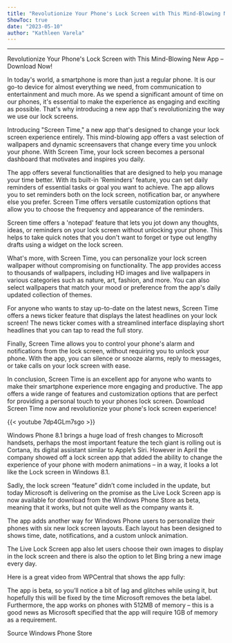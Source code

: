 ```yaml
---
title: "Revolutionize Your Phone's Lock Screen with This Mind-Blowing New App – Download Now!"
ShowToc: true 
date: "2023-05-10"
author: "Kathleen Varela"
---
```

*****
Revolutionize Your Phone's Lock Screen with This Mind-Blowing New App – Download Now!

In today's world, a smartphone is more than just a regular phone. It is our go-to device for almost everything we need, from communication to entertainment and much more. As we spend a significant amount of time on our phones, it's essential to make the experience as engaging and exciting as possible. That's why introducing a new app that's revolutionizing the way we use our lock screens.

Introducing "Screen Time," a new app that's designed to change your lock screen experience entirely. This mind-blowing app offers a vast selection of wallpapers and dynamic screensavers that change every time you unlock your phone. With Screen Time, your lock screen becomes a personal dashboard that motivates and inspires you daily.

The app offers several functionalities that are designed to help you manage your time better. With its built-in 'Reminders' feature, you can set daily reminders of essential tasks or goal you want to achieve. The app allows you to set reminders both on the lock screen, notification bar, or anywhere else you prefer. Screen Time offers versatile customization options that allow you to choose the frequency and appearance of the reminders.

Screen time offers a 'notepad' feature that lets you jot down any thoughts, ideas, or reminders on your lock screen without unlocking your phone. This helps to take quick notes that you don't want to forget or type out lengthy drafts using a widget on the lock screen.

What's more, with Screen Time, you can personalize your lock screen wallpaper without compromising on functionality. The app provides access to thousands of wallpapers, including HD images and live wallpapers in various categories such as nature, art, fashion, and more. You can also select wallpapers that match your mood or preference from the app's daily updated collection of themes.

For anyone who wants to stay up-to-date on the latest news, Screen Time offers a news ticker feature that displays the latest headlines on your lock screen! The news ticker comes with a streamlined interface displaying short headlines that you can tap to read the full story.

Finally, Screen Time allows you to control your phone's alarm and notifications from the lock screen, without requiring you to unlock your phone. With the app, you can silence or snooze alarms, reply to messages, or take calls on your lock screen with ease.

In conclusion, Screen Time is an excellent app for anyone who wants to make their smartphone experience more engaging and productive. The app offers a wide range of features and customization options that are perfect for providing a personal touch to your phones lock screen. Download Screen Time now and revolutionize your phone's lock screen experience!

{{< youtube 7dp4GLm7sgo >}} 



Windows Phone 8.1 brings a huge load of fresh changes to Microsoft handsets, perhaps the most important feature the tech giant is rolling out is Cortana, its digital assistant similar to Apple’s Siri. However in April the company showed off a lock screen app that added the ability to change the experience of your phone with modern animations – in a way, it looks a lot like the Lock screen in Windows 8.1.
 
Sadly, the lock screen “feature” didn’t come included in the update, but today Microsoft is delivering on the promise as the Live Lock Screen app is now available for download from the Windows Phone Store as beta, meaning that it works, but not quite well as the company wants it.
 
The app adds another way for Windows Phone users to personalize their phones with six new lock screen layouts. Each layout has been designed to shows time, date, notifications, and a custom unlock animation.
 
The Live Lock Screen app also let users choose their own images to display in the lock screen and there is also the option to let Bing bring a new image every day.
 
Here is a great video from WPCentral that shows the app fully:
 

 
The app is beta, so you’ll notice a bit of lag and glitches while using it, but hopefully this will be fixed by the time Microsoft removes the beta label. Furthermore, the app works on phones with 512MB of memory – this is a good news as Microsoft specified that the app will require 1GB of memory as a requirement.
 
Source Windows Phone Store



